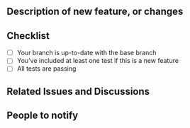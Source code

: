 <!--  Use the following format for your Pull Request title:

    BUG FIX
    {Issue ID|BUG FIX}: {Description of change}

    OTHERS
    {Whatever}: {Description of change} -->

## Description of new feature, or changes
<!-- What exactly does this PR do? -->

## Checklist

- [ ] Your branch is up-to-date with the base branch
- [ ] You've included at least one test if this is a new feature
- [ ] All tests are passing

## Related Issues and Discussions
<!-- Link related issues here to automatically close them when PR is merged -->
<!-- E.g. "Fixes #12" -->

## People to notify
<!-- Please @mention relevant people here: -->
